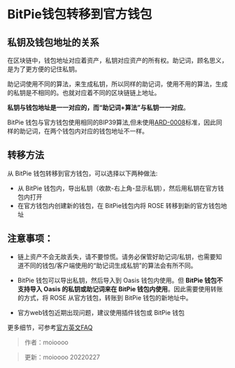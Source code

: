 # BitPie钱包转移到官方钱包

## 私钥及钱包地址的关系

在区块链中，钱包地址对应着资产，私钥对应资产的所有权。助记词，顾名思义，是为了更方便的记住私钥。

助记词使用不同的算法，来生成私钥，所以同样的助记词，使用不用的算法，生成的私钥是不相同的。也就对应着不同的区块链链上地址。

**私钥与钱包地址是一一对应的，而“助记词+算法”与私钥一一对应**。

BitPie 钱包与官方钱包使用相同的BIP39算法,但未使用[ARD-0008](https://github.com/oasisprotocol/oasis-core/blob/master/docs/adr/0008-standard-account-key-generation.md)标准，因此同样的助记词，在两个钱包内对应的钱包地址不一样。

## 转移方法

从 BitPie 钱包转移到官方钱包，可以选择以下两种做法:

- 从 BitPie 钱包内，导出私钥（收款-右上角-显示私钥），然后用私钥在官方钱包内打开
- 在官方钱包内创建新的钱包，在 BitPie钱包内将 ROSE 转移到新的官方钱包地址

## 注意事项：

- 链上资产不会无故丢失，请不要惊慌。请务必保管好助记词/私钥，也需要知道不同的钱包/客户端使用的“助记词生成私钥”的算法会有所不同。

- BitPie 钱包可以导出私钥，然后导入到 Oasis 钱包内使用。但 **BitPie 钱包不支持导入 Oasis 的私钥或助记词来在 BitPie 钱包内使用**。因此需要使用转账的方式，将 ROSE 从官方钱包，转账到 BitPie 钱包的新地址中。 

- 官方web钱包近期出现问题，建议使用插件钱包或 BitPie 钱包

更多细节，可参考[官方英文FAQ](https://docs.oasis.dev/general/manage-tokens/faq#how-can-i-export-my-bitpie-wallets-oasis-account-private-key)

> 作者：moioooo

> 更新：moioooo 20220227